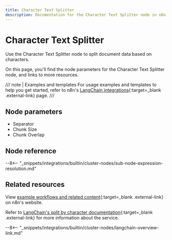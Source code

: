 ```yaml
---
title: Character Text Splitter
description: Documentation for the Character Text Splitter node in n8n, a workflow automation platform. Includes details of operations and configuration, and links to examples and credentials information.
---
```


# Character Text Splitter

Use the Character Text Splitter node to split document data based on characters.

On this page, you'll find the node parameters for the Character Text Splitter node, and links to more resources.

/// note | Examples and templates
For usage examples and templates to help you get started, refer to n8n's [LangChain integrations](https://n8n.io/integrations/character-text-splitter/){:target=_blank .external-link} page.
///	
## Node parameters

* Separator
* Chunk Size
* Chunk Overlap

## Node reference

--8<-- "_snippets/integrations/builtin/cluster-nodes/sub-node-expression-resolution.md"

## Related resources

View [example workflows and related content](https://n8n.io/integrations/character-text-splitter/){:target=_blank .external-link} on n8n's website.

Refer to [LangChain's split by character documentation](https://js.langchain.com/docs/modules/data_connection/document_transformers/text_splitters/character_text_splitter){:target=_blank .external-link} for more information about the service.

--8<-- "_snippets/integrations/builtin/cluster-nodes/langchain-overview-link.md"
